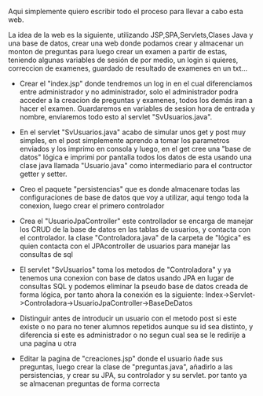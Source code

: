 Aqui simplemente quiero escribir todo el proceso para llevar a 
cabo esta web.

La idea de la web es la siguiente, utilizando JSP,SPA,Servlets,Clases Java
y una base de datos, crear una web donde podamos crear y almacenar
un monton de preguntas para luego crear un examen a partir de estas, teniendo
algunas variables de sesión de por medio, un login si quieres, correccion
de examenes, guardado de resultado de examenes en un txt...

 + Crear el "index.jsp" donde tendremos un log in en el cual diferenciamos
entre administrador y no administrador, solo el administrador podra
acceder a la creacion de preguntas y examenes, todos los demás
iran a hacer el examen. Guardaremos en variables de sesion hora de entrada
y nombre, enviaremos todo esto al servlet "SvUsuarios.java".

+ En el servlet "SvUsuarios.java" acabo de simular unos get y post muy simples, en el post
simplemente aprendo a tomar los parametros enviados y los imprimo en consola y luego,
en el get cree una "base de datos" lógica e imprimi por pantalla todos los datos de esta
usando una clase java llamada "Usuario.java" como intermediario para el contructor getter y setter.

 + Creo el paquete "persistencias" que es donde almacenare todas las configuraciones de base de datos
que voy a utilizar, aqui tengo toda la conexion, luego crear el primero controlador

 + Crea el "UsuarioJpaController" este controllador se encarga de manejar los CRUD
de la base de datos en las tablas de usuarios, y contacta con el controlador.
la clase "Controladora.java" de la carpeta de "lógica" es quien contacta con el JPAcontroller de usuarios
para manejar las consultas de sql

 + El servlet "SvUsuarios" toma los metodos de "Controladora" y ya tenemos una conexion
con base de datos usando JPA en lugar de consultas SQL y podemos eliminar la
pseudo base de datos creada de forma lógica, por tanto ahora la conexión es la siguiente:
Index->Servlet->Controladora->UsuarioJpaController->BaseDeDatos

 + Distinguir antes de introducir un usuario con el metodo post si este existe o no para
no tener alumnos repetidos aunque su id sea distinto, y diferencia si este es administrador o no
segun cual sea se le redirije a una pagina u otra

+ Editar la pagina de "creaciones.jsp" donde el usuario ñade sus preguntas, luego crear la clase de "preguntas.java", añadirlo a las persistencias, y crear su JPA, su controlador y su servlet. por tanto ya se almacenan preguntas de forma correcta